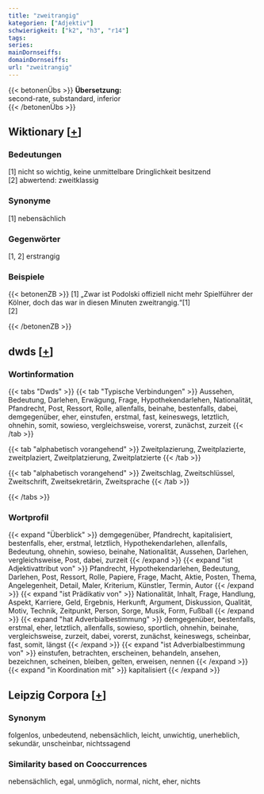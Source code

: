 ```yaml
---
title: "zweitrangig"
kategorien: ["Adjektiv"]
schwierigkeit: ["k2", "h3", "r14"]
tags:
series:
mainDornseiffs:
domainDornseiffs:
url: "zweitrangig"
---
```


{{< betonenÜbs >}}
**Übersetzung:**  
second-rate, substandard, inferior  
{{< /betonenÜbs >}}

## Wiktionary [[+](https://de.wiktionary.org/wiki/zweitrangig)]

### Bedeutungen
[1] nicht so wichtig, keine unmittelbare Dringlichkeit besitzend  
[2] abwertend: zweitklassig  

### Synonyme
[1] nebensächlich  

### Gegenwörter
[1, 2] erstrangig  

### Beispiele
{{< betonenZB >}}
[1] „Zwar ist Podolski offiziell nicht mehr Spielführer der Kölner, doch das war in diesen Minuten zweitrangig.“[1]  
[2]  

{{< /betonenZB >}}


## dwds [[+](https://www.dwds.de/wb/zweitrangig)]

### Wortinformation
{{< tabs "Dwds" >}}
{{< tab "Typische Verbindungen" >}}
Aussehen, Bedeutung, Darlehen, Erwägung, Frage, Hypothekendarlehen, Nationalität, Pfandrecht, Post, Ressort, Rolle, allenfalls, beinahe, bestenfalls, dabei, demgegenüber, eher, einstufen, erstmal, fast, keineswegs, letztlich, ohnehin, somit, sowieso, vergleichsweise, vorerst, zunächst, zurzeit
{{< /tab >}}

{{< tab "alphabetisch vorangehend" >}}
Zweitplazierung, Zweitplazierte, zweitplaziert, Zweitplatzierung, Zweitplatzierte
{{< /tab >}}

{{< tab "alphabetisch vorangehend" >}}
Zweitschlag, Zweitschlüssel, Zweitschrift, Zweitsekretärin, Zweitsprache
{{< /tab >}}

{{< /tabs >}}

### Wortprofil
{{< expand "Überblick" >}} demgegenüber, Pfandrecht, kapitalisiert, bestenfalls, eher, erstmal, letztlich, Hypothekendarlehen, allenfalls, Bedeutung, ohnehin, sowieso, beinahe, Nationalität, Aussehen, Darlehen, vergleichsweise, Post, dabei, zurzeit {{< /expand >}}
{{< expand "ist Adjektivattribut von" >}} Pfandrecht, Hypothekendarlehen, Bedeutung, Darlehen, Post, Ressort, Rolle, Papiere, Frage, Macht, Aktie, Posten, Thema, Angelegenheit, Detail, Maler, Kriterium, Künstler, Termin, Autor {{< /expand >}}
{{< expand "ist Prädikativ von" >}} Nationalität, Inhalt, Frage, Handlung, Aspekt, Karriere, Geld, Ergebnis, Herkunft, Argument, Diskussion, Qualität, Motiv, Technik, Zeitpunkt, Person, Sorge, Musik, Form, Fußball {{< /expand >}}
{{< expand "hat Adverbialbestimmung" >}} demgegenüber, bestenfalls, erstmal, eher, letztlich, allenfalls, sowieso, sportlich, ohnehin, beinahe, vergleichsweise, zurzeit, dabei, vorerst, zunächst, keineswegs, scheinbar, fast, somit, längst {{< /expand >}}
{{< expand "ist Adverbialbestimmung von" >}} einstufen, betrachten, erscheinen, behandeln, ansehen, bezeichnen, scheinen, bleiben, gelten, erweisen, nennen {{< /expand >}}
{{< expand "in Koordination mit" >}} kapitalisiert {{< /expand >}}

## Leipzig Corpora [[+](https://corpora.uni-leipzig.de/en/res?word=zweitrangig&corpusId=deu_newscrawl-public_2018)]


### Synonym
folgenlos, unbedeutend, nebensächlich, leicht, unwichtig, unerheblich, sekundär, unscheinbar, nichtssagend


### Similarity based on Cooccurrences
nebensächlich, egal, unmöglich, normal, nicht, eher, nichts

